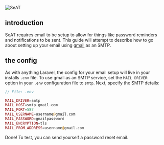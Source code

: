 ![SeAT](http://i.imgur.com/aPPOxSK.png)

## introduction
SeAT requires email to be setup to allow for things like password reminders and notifications to be sent. This guide will attempt to describe how to go about setting up your email using [gmail](https://www.gmail.com/) as an SMTP.

## the config
As with anything Laravel, the config for your email setup will live in your installs `.env` file. To use gmail as an SMTP service, set the `MAIL_DRIVER` option in your `.env` configuration file to `smtp`. Next, specify the SMTP details:

```php
// File: .env

MAIL_DRIVER=smtp
MAIL_HOST=smtp.gmail.com
MAIL_PORT=587
MAIL_USERNAME=username@gmail.com
MAIL_PASSWORD=gmailpassword
MAIL_ENCRYPTION=tls
MAIL_FROM_ADDRESS=username@gmail.com
```

Done! To test, you can send yourself a password reset email.
